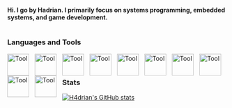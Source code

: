 **Hi. I go by Hadrian. I primarily focus on systems programming, embedded systems, and game development.**


#
### Languages and Tools
<img align="left" alt="Tool" width="50px" style="padding-right:10px;" src="https://cdn.jsdelivr.net/gh/devicons/devicon@latest/icons/arduino/arduino-original-wordmark.svg"/>
<img align="left" alt="Tool" width="50px" style="padding-right:10px;" src="https://cdn.jsdelivr.net/gh/devicons/devicon@latest/icons/c/c-original.svg" />
<img align="left" alt="Tool" width="50px" style="padding-right:10px;" src="https://cdn.jsdelivr.net/gh/devicons/devicon@latest/icons/cplusplus/cplusplus-original.svg"/>
<img align="left" alt="Tool" width="50px" style="padding-right:10px;" src="https://cdn.jsdelivr.net/gh/devicons/devicon@latest/icons/rust/rust-original.svg"/>
<img align="left" alt="Tool" width="50px" style="padding-right:10px;" src="https://cdn.jsdelivr.net/gh/devicons/devicon@latest/icons/python/python-original.svg"/>
<img align="left" alt="Tool" width="50px" style="padding-right:10px;" src="https://cdn.jsdelivr.net/gh/devicons/devicon@latest/icons/javascript/javascript-original.svg"/>
<img align="left" alt="Tool" width="50px" style="padding-right:10px;" src="https://cdn.jsdelivr.net/gh/devicons/devicon@latest/icons/typescript/typescript-original.svg"/>
<img align="left" alt="Tool" width="50px" style="padding-right:10px;" src="https://cdn.jsdelivr.net/gh/devicons/devicon@latest/icons/react/react-original.svg"/>
<img align="left" alt="Tool" width="50px" style="padding-right:10px;" src="https://cdn.jsdelivr.net/gh/devicons/devicon@latest/icons/postgresql/postgresql-original.svg"/>
<img align="left" alt="Tool" width="50px" style="padding-right:10px;" src="https://cdn.jsdelivr.net/gh/devicons/devicon@latest/icons/godot/godot-original.svg"/>
<br />

#
### Stats
[![H4drian's GitHub stats](https://github-readme-stats.vercel.app/api?username=H4drian&show_icons=true&theme=cobalt)](https://github.com/H4drian/main/README.md)
